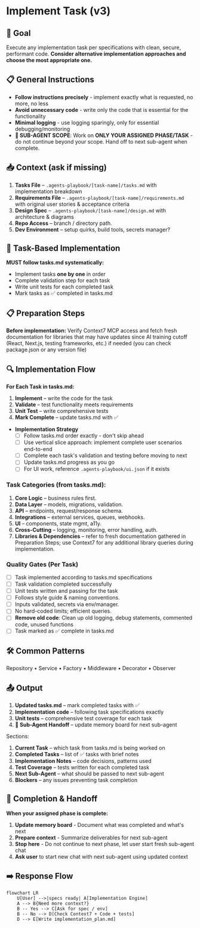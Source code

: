 # Implement Task (v3)

## 🎯 Goal
Execute any implementation task per specifications with clean, secure, performant code. **Consider alternative implementation approaches and choose the most appropriate one.**

## 📋 General Instructions
- **Follow instructions precisely** - implement exactly what is requested, no more, no less
- **Avoid unnecessary code** - write only the code that is essential for the functionality  
- **Minimal logging** - use logging sparingly, only for essential debugging/monitoring
- **🤖 SUB-AGENT SCOPE**: Work on **ONLY YOUR ASSIGNED PHASE/TASK** - do not continue beyond your scope. Hand off to next sub-agent when complete.

## 📥 Context (ask if missing)
1. **Tasks File** – `.agents-playbook/[task-name]/tasks.md` with implementation breakdown
2. **Requirements File** – `.agents-playbook/[task-name]/requirements.md` with original user stories & acceptance criteria
3. **Design Spec** – `.agents-playbook/[task-name]/design.md` with architecture & diagrams
4. **Repo Access** – branch / directory path.  
5. **Dev Environment** – setup quirks, build tools, secrets manager?

## 🎯 Task-Based Implementation
**MUST follow tasks.md systematically:**
- Implement tasks **one by one** in order
- Complete validation step for each task
- Write unit tests for each completed task
- Mark tasks as ✅ completed in tasks.md

## 📋 Preparation Steps
**Before implementation:** Verify Context7 MCP access and fetch fresh documentation for libraries that may have updates since AI training cutoff (React, Next.js, testing frameworks, etc.) if needed (you can check package.json or any version file)

## 🔍 Implementation Flow
**For Each Task in tasks.md:**
1. **Implement** – write the code for the task
2. **Validate** – test functionality meets requirements
3. **Unit Test** – write comprehensive tests
4. **Mark Complete** – update tasks.md with ✅

- **Implementation Strategy**
  - [ ] Follow tasks.md order exactly - don't skip ahead
  - [ ] Use vertical slice approach: implement complete user scenarios end-to-end
  - [ ] Complete each task's validation and testing before moving to next
  - [ ] Update tasks.md progress as you go
  - [ ] For UI work, reference `.agents-playbook/ui.json` if it exists

### Task Categories (from tasks.md):
1. **Core Logic** – business rules first.  
2. **Data Layer** – models, migrations, validation.  
3. **API** – endpoints, request/response schema.  
4. **Integrations** – external services, queues, webhooks.  
5. **UI** – components, state mgmt, a11y.  
6. **Cross-Cutting** – logging, monitoring, error handling, auth.  
7. **Libraries & Dependencies** – refer to fresh documentation gathered in Preparation Steps; use Context7 for any additional library queries during implementation.  

### Quality Gates (Per Task)
- [ ] Task implemented according to tasks.md specifications
- [ ] Task validation completed successfully
- [ ] Unit tests written and passing for the task
- [ ] Follows style guide & naming conventions.  
- [ ] Inputs validated, secrets via env/manager.  
- [ ] No hard-coded limits; efficient queries.
- [ ] **Remove old code**: Clean up old logging, debug statements, commented code, unused functions
- [ ] Task marked as ✅ complete in tasks.md  

## 🛠️ Common Patterns
Repository • Service • Factory • Middleware • Decorator • Observer

## 📤 Output
1. **Updated tasks.md** – mark completed tasks with ✅
2. **Implementation code** – following task specifications exactly
3. **Unit tests** – comprehensive test coverage for each task
4. **🔄 Sub-Agent Handoff** – update memory board for next sub-agent

Sections:
1. **Current Task** – which task from tasks.md is being worked on
2. **Completed Tasks** – list of ✅ tasks with brief notes
3. **Implementation Notes** – code decisions, patterns used
4. **Test Coverage** – tests written for each completed task
5. **Next Sub-Agent** – what should be passed to next sub-agent
6. **Blockers** – any issues preventing task completion

## 🔄 Completion & Handoff
**When your assigned phase is complete:**
1. **Update memory board** - Document what was completed and what's next
2. **Prepare context** - Summarize deliverables for next sub-agent
3. **Stop here** - Do not continue to next phase, let user start fresh sub-agent chat
4. **Ask user** to start new chat with next sub-agent using updated context  

## ➡️ Response Flow
```mermaid
flowchart LR
    U[User] -->|specs ready| A[Implementation Engine]
    A --> B{Need more context?}
    B -- Yes --> C[Ask for spec / env]
    B -- No --> D[Check Context7 + Code + tests]
    D --> E[Write implementation_plan.md]
